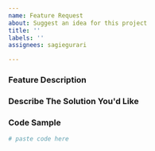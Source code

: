 ```yaml
---
name: Feature Request
about: Suggest an idea for this project
title: ''
labels: ''
assignees: sagiegurari

---
```


### Feature Description
<!-- A clear description of the feature request. -->

### Describe The Solution You'd Like
<!-- A clear and concise description of what you want to happen. -->

### Code Sample

```toml
# paste code here
```
